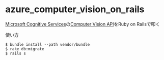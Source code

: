 # azure_computer_vision_on_rails

[Microsoft Cognitive Services](https://www.microsoft.com/cognitive-services/en-us/)の[Computer Vision API](https://www.microsoft.com/cognitive-services/en-us/computer-vision-api)をRuby on Railsで叩く

使い方

```
$ bundle install --path vendor/bundle
$ rake db:migrate
$ rails s
```

